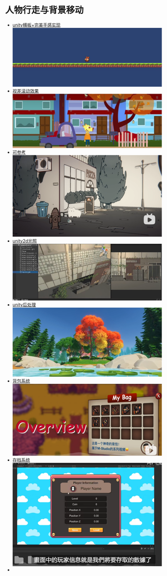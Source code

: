 # 人物行走与背景移动

- [unity横板+完美手感实现![1663570855778](image/技术方案/1663570855778.png)](https://www.bilibili.com/video/BV1YJ411H7vc?share_source=copy_web)
- [视差滚动效果![1663570800877](image/技术方案/1663570800877.png)](https://www.bilibili.com/video/BV1m34y1S7up?share_source=copy_web)
- [可参考![1663570954516](image/技术方案/1663570954516.png)](https://www.bilibili.com/video/BV1rb4y187FF?share_source=copy_web)
- [unity2d光照![1663571269495](image/技术方案/1663571269495.png)](https://www.bilibili.com/video/BV1Cf4y137eP?share_source=copy_web)
- [unity后处理![1663571374496](image/技术方案/1663571374496.png)](https://www.bilibili.com/video/BV17U4y1a7fx?share_source=copy_web)
- [背包系统![1663571515277](image/技术方案/1663571515277.png)](https://www.bilibili.com/video/BV1YJ41197SU?share_source=copy_web)
- [存档系统![1663571769636](image/技术方案/1663571769636.png)](https://www.bilibili.com/video/BV1nQ4y1z7pZ?share_source=copy_web)
- 